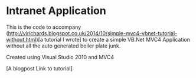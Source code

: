Intranet Application
=========================

This is the code to accompany (http://vlrichards.blogspot.co.uk/2014/10/simple-mvc4-vbnet-tutorial-without.html)[a tutorial I wrote] to create a simple VB.Net MVC4 Application without all the auto generated boiler plate junk.

Created using Visual Studio 2010 and MVC4

[A blogpost Link to tutorial]